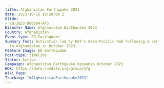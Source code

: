 ```yaml
---
title: Afghanistan Earthquake 2023
date: 2023-10-16 18:20:00 Z
Glide:
- EQ-2023-000184-AFG
Disaster Name: Afghanistan Earthquake 2023
Country: Afghanistan
Event type: EQ Earthquake
Summary Text: Activation led by HOT's Asia Pacific Hub following a series of earthquakes
  in Afghanistan in October 2023.
Feature Image: EQ Earthquake
Post-type: timeline
Status: Active
Campaign: Afghanistan Earthquake Response October 2023
HDX: https://data.humdata.org/group/afg
Wiki Page: 
Tracking: "#AfghanistanEarthquake2023"
---
```


